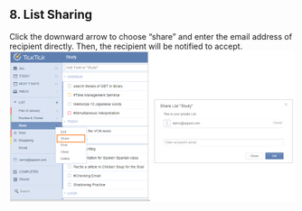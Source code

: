 ## 8. List Sharing
Click the downward arrow to choose “share” and enter the email address of recipient directly. Then, the recipient will be notified to accept.
![](../images/image1.8W.png)
